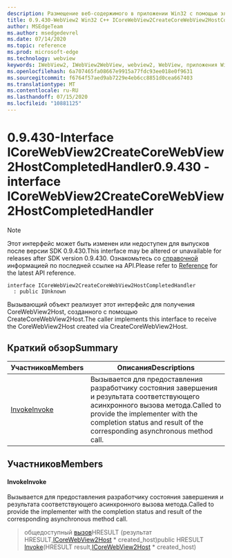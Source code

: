 ```yaml
---
description: Размещение веб-содержимого в приложении Win32 с помощью элемента управления Microsoft Edge WebView2
title: 0.9.430-WebView2 Win32 C++ ICoreWebView2CreateCoreWebView2HostCompletedHandler
author: MSEdgeTeam
ms.author: msedgedevrel
ms.date: 07/14/2020
ms.topic: reference
ms.prod: microsoft-edge
ms.technology: webview
keywords: IWebView2, IWebView2WebView, webview2, WebView, приложения Win32, Win32, EDGE, ICoreWebView2, ICoreWebView2Host, элемент управления "веб-браузер", HTML Edge
ms.openlocfilehash: 6a707465fa08667e9915a77fdc93ee018e0f9631
ms.sourcegitcommit: f6764f57aed9ab7229e4eb6cc8851d0cea667403
ms.translationtype: MT
ms.contentlocale: ru-RU
ms.lasthandoff: 07/15/2020
ms.locfileid: "10881125"
---
```

# <span data-ttu-id="a24c8-104">0.9.430-Interface ICoreWebView2CreateCoreWebView2HostCompletedHandler</span><span class="sxs-lookup"><span data-stu-id="a24c8-104">0.9.430 - interface ICoreWebView2CreateCoreWebView2HostCompletedHandler</span></span> 

> [!NOTE]
> <span data-ttu-id="a24c8-105">Этот интерфейс может быть изменен или недоступен для выпусков после версии SDK 0.9.430.</span><span class="sxs-lookup"><span data-stu-id="a24c8-105">This interface may be altered or unavailable for releases after SDK version 0.9.430.</span></span> <span data-ttu-id="a24c8-106">Ознакомьтесь со [справочной](../../../webview2-api-reference.md) информацией по последней ссылке на API.</span><span class="sxs-lookup"><span data-stu-id="a24c8-106">Please refer to [Reference](../../../webview2-api-reference.md) for the latest API reference.</span></span>

```
interface ICoreWebView2CreateCoreWebView2HostCompletedHandler
  : public IUnknown
```

<span data-ttu-id="a24c8-107">Вызывающий объект реализует этот интерфейс для получения CoreWebView2Host, созданного с помощью CreateCoreWebView2Host.</span><span class="sxs-lookup"><span data-stu-id="a24c8-107">The caller implements this interface to receive the CoreWebView2Host created via CreateCoreWebView2Host.</span></span>

## <span data-ttu-id="a24c8-108">Краткий обзор</span><span class="sxs-lookup"><span data-stu-id="a24c8-108">Summary</span></span>

 <span data-ttu-id="a24c8-109">Участников</span><span class="sxs-lookup"><span data-stu-id="a24c8-109">Members</span></span>                        | <span data-ttu-id="a24c8-110">Описания</span><span class="sxs-lookup"><span data-stu-id="a24c8-110">Descriptions</span></span>
--------------------------------|---------------------------------------------
[<span data-ttu-id="a24c8-111">Invoke</span><span class="sxs-lookup"><span data-stu-id="a24c8-111">Invoke</span></span>](#invoke) | <span data-ttu-id="a24c8-112">Вызывается для предоставления разработчику состояния завершения и результата соответствующего асинхронного вызова метода.</span><span class="sxs-lookup"><span data-stu-id="a24c8-112">Called to provide the implementer with the completion status and result of the corresponding asynchronous method call.</span></span>

## <span data-ttu-id="a24c8-113">Участников</span><span class="sxs-lookup"><span data-stu-id="a24c8-113">Members</span></span>

#### <span data-ttu-id="a24c8-114">Invoke</span><span class="sxs-lookup"><span data-stu-id="a24c8-114">Invoke</span></span> 

<span data-ttu-id="a24c8-115">Вызывается для предоставления разработчику состояния завершения и результата соответствующего асинхронного вызова метода.</span><span class="sxs-lookup"><span data-stu-id="a24c8-115">Called to provide the implementer with the completion status and result of the corresponding asynchronous method call.</span></span>

> <span data-ttu-id="a24c8-116">общедоступный [вызов](#invoke)HRESULT (результат HRESULT,[ICoreWebView2Host](ICoreWebView2Host.md) \* created_host)</span><span class="sxs-lookup"><span data-stu-id="a24c8-116">public HRESULT [Invoke](#invoke)(HRESULT result,[ICoreWebView2Host](ICoreWebView2Host.md) \* created_host)</span></span>

